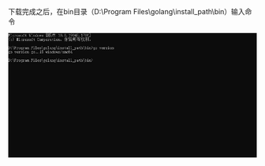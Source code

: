 下载完成之后，在bin目录（D:\Program Files\golang\install_path\bin）输入命令

![image](../images/Snipaste_2022-05-23_05-59-39.png)